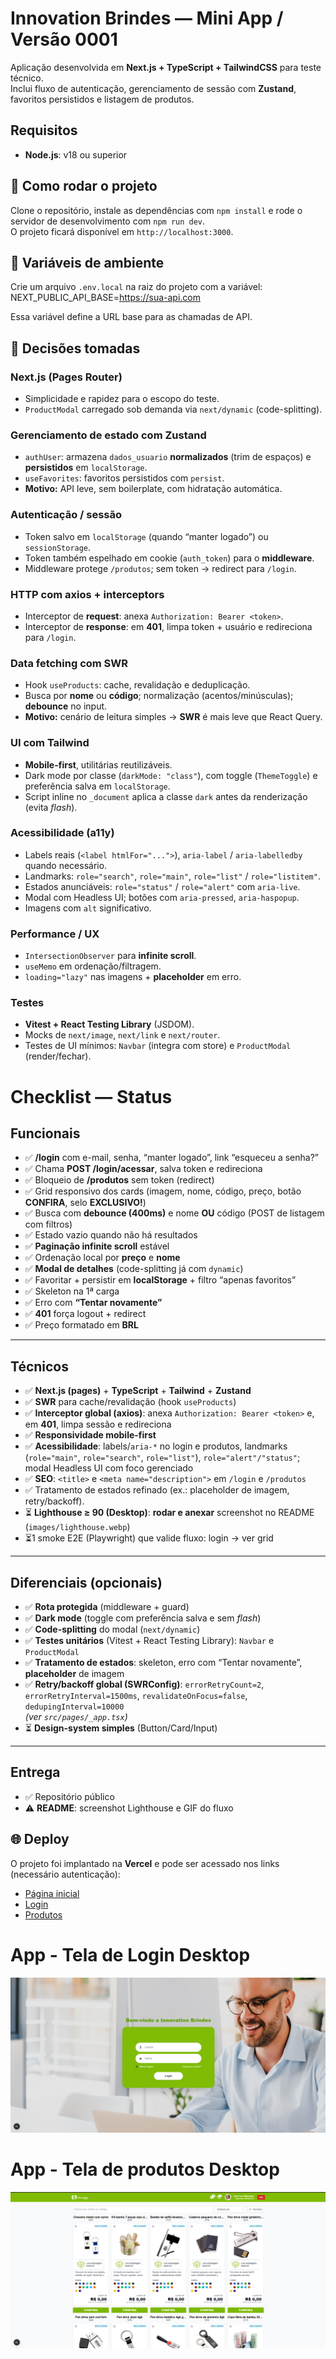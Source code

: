 # Innovation Brindes — Mini App / Versão 0001

Aplicação desenvolvida em **Next.js + TypeScript + TailwindCSS** para teste técnico.  
Inclui fluxo de autenticação, gerenciamento de sessão com **Zustand**, favoritos persistidos e listagem de produtos.

## Requisitos

- **Node.js**: v18 ou superior 

## 🚀 Como rodar o projeto

Clone o repositório, instale as dependências com `npm install` e rode o servidor de desenvolvimento com `npm run dev`.  
O projeto ficará disponível em `http://localhost:3000`.

## 🔑 Variáveis de ambiente

Crie um arquivo `.env.local` na raiz do projeto com a variável:
NEXT_PUBLIC_API_BASE=https://sua-api.com

Essa variável define a URL base para as chamadas de API.

## 🧠 Decisões tomadas

### Next.js (Pages Router)
- Simplicidade e rapidez para o escopo do teste.
- `ProductModal` carregado sob demanda via `next/dynamic` (code-splitting).

### Gerenciamento de estado com Zustand
- `authUser`: armazena `dados_usuario` **normalizados** (trim de espaços) e **persistidos** em `localStorage`.
- `useFavorites`: favoritos persistidos com `persist`.
- **Motivo:** API leve, sem boilerplate, com hidratação automática.

### Autenticação / sessão
- Token salvo em `localStorage` (quando “manter logado”) ou `sessionStorage`.
- Token também espelhado em cookie (`auth_token`) para o **middleware**.
- Middleware protege `/produtos`; sem token → redirect para `/login`.

### HTTP com axios + interceptors
- Interceptor de **request**: anexa `Authorization: Bearer <token>`.
- Interceptor de **response**: em **401**, limpa token + usuário e redireciona para `/login`.

### Data fetching com SWR
- Hook `useProducts`: cache, revalidação e deduplicação.
- Busca por **nome** ou **código**; normalização (acentos/minúsculas); **debounce** no input.
- **Motivo:** cenário de leitura simples → **SWR** é mais leve que React Query.

### UI com Tailwind

- **Mobile-first**, utilitárias reutilizáveis.
- Dark mode por classe (`darkMode: "class"`), com toggle (`ThemeToggle`) e preferência salva em `localStorage`.
- Script inline no `_document` aplica a classe `dark` antes da renderização (evita _flash_).

### Acessibilidade (a11y)

- Labels reais (`<label htmlFor="...">`), `aria-label` / `aria-labelledby` quando necessário.
- Landmarks: `role="search"`, `role="main"`, `role="list"` / `role="listitem"`.
- Estados anunciáveis: `role="status"` / `role="alert"` com `aria-live`.
- Modal com Headless UI; botões com `aria-pressed`, `aria-haspopup`.
- Imagens com `alt` significativo.

### Performance / UX

- `IntersectionObserver` para **infinite scroll**.
- `useMemo` em ordenação/filtragem.
- `loading="lazy"` nas imagens + **placeholder** em erro.

### Testes

- **Vitest + React Testing Library** (JSDOM).
- Mocks de `next/image`, `next/link` e `next/router`.
- Testes de UI mínimos: `Navbar` (integra com store) e `ProductModal` (render/fechar).

# Checklist — Status

## Funcionais

- ✅ **/login** com e-mail, senha, “manter logado”, link “esqueceu a senha?”
- ✅ Chama **POST /login/acessar**, salva token e redireciona
- ✅ Bloqueio de **/produtos** sem token (redirect)
- ✅ Grid responsivo dos cards (imagem, nome, código, preço, botão **CONFIRA**, selo **EXCLUSIVO!**)
- ✅ Busca com **debounce (400ms)** e nome **OU** código (POST de listagem com filtros)
- ✅ Estado vazio quando não há resultados
- ✅ **Paginação infinite scroll** estável
- ✅ Ordenação local por **preço** e **nome**
- ✅ **Modal de detalhes** (code-splitting já com `dynamic`)
- ✅ Favoritar + persistir em **localStorage** + filtro “apenas favoritos”
- ✅ Skeleton na 1ª carga
- ✅ Erro com **“Tentar novamente”**
- ✅ **401** força logout + redirect
- ✅ Preço formatado em **BRL**

---

## Técnicos

- ✅ **Next.js (pages)** + **TypeScript** + **Tailwind** + **Zustand**
- ✅ **SWR** para cache/revalidação (hook `useProducts`)
- ✅ **Interceptor global (axios)**: anexa `Authorization: Bearer <token>` e, em **401**, limpa sessão e redireciona
- ✅ **Responsividade mobile-first**
- ✅ **Acessibilidade**: labels/`aria-*` no login e produtos, landmarks (`role="main"`, `role="search"`, `role="list"`), `role="alert"/"status"`; modal Headless UI com foco gerenciado
- ✅ **SEO**: `<title>` e `<meta name="description">` em `/login` e `/produtos`
- ✅ Tratamento de estados refinado (ex.: placeholder de imagem, retry/backoff).
- ⏳ **Lighthouse ≥ 90 (Desktop)**: **rodar e anexar** screenshot no README (`images/lighthouse.webp`)
- ⏳1 smoke E2E (Playwright) que valide fluxo: login → ver grid

---

## Diferenciais (opcionais)
- ✅ **Rota protegida** (middleware + guard)
- ✅ **Dark mode** (toggle com preferência salva e sem _flash_)
- ✅ **Code-splitting** do modal (`next/dynamic`)
- ✅ **Testes unitários** (Vitest + React Testing Library): `Navbar` e `ProductModal`
- ✅ **Tratamento de estados**: skeleton, erro com “Tentar novamente”, **placeholder** de imagem
- ✅ **Retry/backoff global (SWRConfig)**: `errorRetryCount=2`, `errorRetryInterval=1500ms`, `revalidateOnFocus=false`, `dedupingInterval=10000`  
  _(ver `src/pages/_app.tsx`)_
- ⏳ **Design-system simples** (Button/Card/Input)

---

## Entrega
- ✅ Repositório público
- ⚠️ **README**: screenshot Lighthouse e GIF do fluxo

## 🌐 Deploy

O projeto foi implantado na **Vercel** e pode ser acessado nos links (necessário autenticação):

- [Página inicial](https://mini-app-innovation-brindes.vercel.app/)
- [Login](https://mini-app-innovation-brindes.vercel.app/login)
- [Produtos](https://mini-app-innovation-brindes.vercel.app/produtos)

# App - Tela de Login Desktop

![Tela de Login Desktop](public/images/screen_login.webp)

# App - Tela de produtos Desktop

![Tela de produtos Desktop](public/images/img-desktop.webp)
